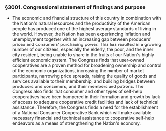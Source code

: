 ### §3001. Congressional statement of findings and purpose
* The economic and financial structure of this country in combination with the Nation's natural resources and the productivity of the American people has produced one of the highest average standards of living in the world. However, the Nation has been experiencing inflation and unemployment together with an increasing gap between producers' prices and consumers' purchasing power. This has resulted in a growing number of our citizens, especially the elderly, the poor, and the inner city resident, being unable to share in the fruits of our Nation's highly efficient economic system. The Congress finds that user-owned cooperatives are a proven method for broadening ownership and control of the economic organizations, increasing the number of market participants, narrowing price spreads, raising the quality of goods and services available to their membership, and building bridges between producers and consumers, and their members and patrons. The Congress also finds that consumer and other types of self-help cooperatives have been hampered in their formation and growth by lack of access to adequate cooperative credit facilities and lack of technical assistance. Therefore, the Congress finds a need for the establishment of a National Consumer Cooperative Bank which will make available necessary financial and technical assistance to cooperative self-help endeavors as a means of strengthening the Nation's economy.